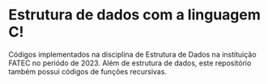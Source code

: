 # Estrutura de dados com a linguagem C!
Códigos implementados na disciplina de Estrutura de Dados na instituição FATEC no periódo de 2023.
Além de estrutura de dados, este repositório também possui códigos de funções recursivas.
